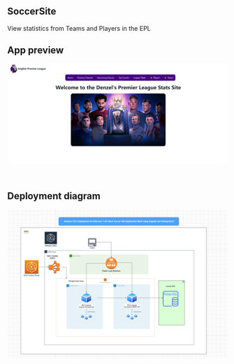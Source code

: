 ## SoccerSite
View statistics from Teams and Players in the EPL 

## App preview

![Application](/frontend/angular-soccersite/angular-soccersite/src/assets/soccerapp.png)


<br />

## Deployment diagram
![Application](./project_diagram.png)
